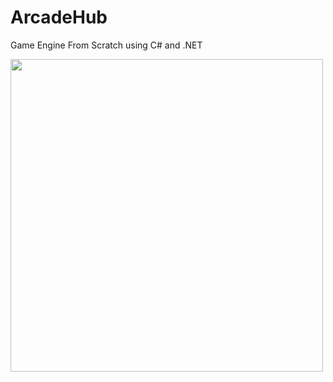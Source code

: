 # ArcadeHub
Game Engine From Scratch using C# and .NET



<img src="https://i.giphy.com/media/v1.Y2lkPTc5MGI3NjExMzAzMXowNnQ2aHZnOHRta2kydnhzdnl1NzNidzhmNzA2a2FicWFxMCZlcD12MV9pbnRlcm5hbF9naWZfYnlfaWQmY3Q9Zw/cfGmVRsJI6wq6noGxP/giphy.gif" width="500">
